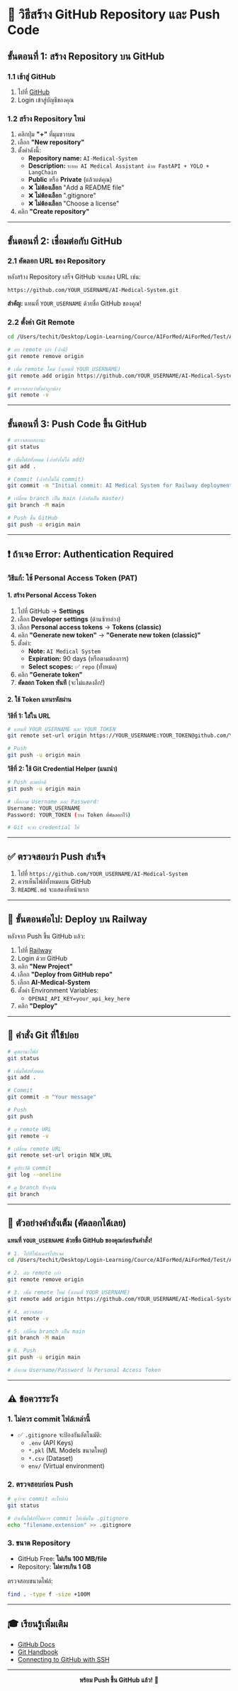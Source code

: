 # 📝 วิธีสร้าง GitHub Repository และ Push Code

## ขั้นตอนที่ 1: สร้าง Repository บน GitHub

### 1.1 เข้าสู่ GitHub
1. ไปที่ [GitHub](https://github.com/)
2. Login เข้าสู่บัญชีของคุณ

### 1.2 สร้าง Repository ใหม่
1. คลิกปุ่ม **"+"** ที่มุมขวาบน
2. เลือก **"New repository"**
3. ตั้งค่าดังนี้:
   - **Repository name:** `AI-Medical-System`
   - **Description:** `ระบบ AI Medical Assistant ด้วย FastAPI + YOLO + LangChain`
   - **Public** หรือ **Private** (แล้วแต่คุณ)
   - ❌ **ไม่ต้องเลือก** "Add a README file"
   - ❌ **ไม่ต้องเลือก** ".gitignore"
   - ❌ **ไม่ต้องเลือก** "Choose a license"
4. คลิก **"Create repository"**

---

## ขั้นตอนที่ 2: เชื่อมต่อกับ GitHub

### 2.1 คัดลอก URL ของ Repository
หลังสร้าง Repository เสร็จ GitHub จะแสดง URL เช่น:
```
https://github.com/YOUR_USERNAME/AI-Medical-System.git
```

**สำคัญ:** แทนที่ `YOUR_USERNAME` ด้วยชื่อ GitHub ของคุณ!

### 2.2 ตั้งค่า Git Remote

```bash
cd /Users/techit/Desktop/Login-Learning/Cource/AIForMed/AiForMed/Test/AI-Medical-System

# ลบ remote เก่า (ถ้ามี)
git remote remove origin

# เพิ่ม remote ใหม่ (แทนที่ YOUR_USERNAME)
git remote add origin https://github.com/YOUR_USERNAME/AI-Medical-System.git

# ตรวจสอบว่าตั้งค่าถูกต้อง
git remote -v
```

---

## ขั้นตอนที่ 3: Push Code ขึ้น GitHub

```bash
# ตรวจสอบสถานะ
git status

# เพิ่มไฟล์ทั้งหมด (ถ้ายังไม่ได้ add)
git add .

# Commit (ถ้ายังไม่ได้ commit)
git commit -m "Initial commit: AI Medical System for Railway deployment"

# เปลี่ยน branch เป็น main (ถ้ายังเป็น master)
git branch -M main

# Push ขึ้น GitHub
git push -u origin main
```

---

## ❗ ถ้าเจอ Error: Authentication Required

### วิธีแก้: ใช้ Personal Access Token (PAT)

#### 1. สร้าง Personal Access Token
1. ไปที่ GitHub → **Settings**
2. เลือก **Developer settings** (ด้านซ้ายล่าง)
3. เลือก **Personal access tokens** → **Tokens (classic)**
4. คลิก **"Generate new token"** → **"Generate new token (classic)"**
5. ตั้งค่า:
   - **Note:** `AI Medical System`
   - **Expiration:** 90 days (หรือตามต้องการ)
   - **Select scopes:** ✅ `repo` (ทั้งหมด)
6. คลิก **"Generate token"**
7. **คัดลอก Token ทันที** (จะไม่แสดงอีก!)

#### 2. ใช้ Token แทนรหัสผ่าน

**วิธีที่ 1: ใส่ใน URL**
```bash
# แทนที่ YOUR_USERNAME และ YOUR_TOKEN
git remote set-url origin https://YOUR_USERNAME:YOUR_TOKEN@github.com/YOUR_USERNAME/AI-Medical-System.git

# Push
git push -u origin main
```

**วิธีที่ 2: ใช้ Git Credential Helper (แนะนำ)**
```bash
# Push ตามปกติ
git push -u origin main

# เมื่อถาม Username และ Password:
Username: YOUR_USERNAME
Password: YOUR_TOKEN (วาง Token ที่คัดลอกไว้)

# Git จะจำ credential ให้
```

---

## ✅ ตรวจสอบว่า Push สำเร็จ

1. ไปที่ `https://github.com/YOUR_USERNAME/AI-Medical-System`
2. ควรเห็นไฟล์ทั้งหมดบน GitHub
3. `README.md` จะแสดงที่หน้าแรก

---

## 🚂 ขั้นตอนต่อไป: Deploy บน Railway

หลังจาก Push ขึ้น GitHub แล้ว:

1. ไปที่ [Railway](https://railway.app/)
2. Login ด้วย GitHub
3. คลิก **"New Project"**
4. เลือก **"Deploy from GitHub repo"**
5. เลือก **AI-Medical-System**
6. ตั้งค่า Environment Variables:
   - `OPENAI_API_KEY=your_api_key_here`
7. คลิก **"Deploy"**

---

## 📌 คำสั่ง Git ที่ใช้บ่อย

```bash
# ดูสถานะไฟล์
git status

# เพิ่มไฟล์ทั้งหมด
git add .

# Commit
git commit -m "Your message"

# Push
git push

# ดู remote URL
git remote -v

# เปลี่ยน remote URL
git remote set-url origin NEW_URL

# ดูประวัติ commit
git log --oneline

# ดู branch ปัจจุบัน
git branch
```

---

## 🎯 ตัวอย่างคำสั่งเต็ม (คัดลอกได้เลย)

**แทนที่ `YOUR_USERNAME` ด้วยชื่อ GitHub ของคุณก่อนรันคำสั่ง!**

```bash
# 1. ไปที่โฟลเดอร์โปรเจค
cd /Users/techit/Desktop/Login-Learning/Cource/AIForMed/AiForMed/Test/AI-Medical-System

# 2. ลบ remote เก่า
git remote remove origin

# 3. เพิ่ม remote ใหม่ (แทนที่ YOUR_USERNAME)
git remote add origin https://github.com/YOUR_USERNAME/AI-Medical-System.git

# 4. ตรวจสอบ
git remote -v

# 5. เปลี่ยน branch เป็น main
git branch -M main

# 6. Push
git push -u origin main

# ถ้าถาม Username/Password ใช้ Personal Access Token
```

---

## ⚠️ ข้อควรระวัง

### 1. ไม่ควร commit ไฟล์เหล่านี้
- ✅ `.gitignore` จะป้องกันอัตโนมัติ:
  - `.env` (API Keys)
  - `*.pkl` (ML Models ขนาดใหญ่)
  - `*.csv` (Dataset)
  - `env/` (Virtual environment)

### 2. ตรวจสอบก่อน Push
```bash
# ดูว่าจะ commit อะไรบ้าง
git status

# ถ้าเห็นไฟล์ที่ไม่ควร commit ให้เพิ่มใน .gitignore
echo "filename.extension" >> .gitignore
```

### 3. ขนาด Repository
- GitHub Free: **ไม่เกิน 100 MB/file**
- Repository: **ไม่ควรเกิน 1 GB**

ตรวจสอบขนาดไฟล์:
```bash
find . -type f -size +100M
```

---

## 🎓 เรียนรู้เพิ่มเติม

- [GitHub Docs](https://docs.github.com/)
- [Git Handbook](https://guides.github.com/introduction/git-handbook/)
- [Connecting to GitHub with SSH](https://docs.github.com/en/authentication/connecting-to-github-with-ssh)

---

<div align="center">

**พร้อม Push ขึ้น GitHub แล้ว!** 🚀

</div>
